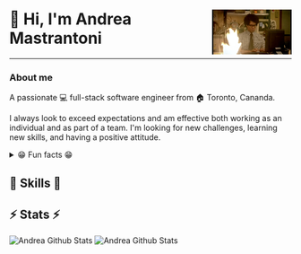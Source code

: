 <div>
    <img  align="right" src="https://github.com/andmast/andmast/blob/master/coder.gif" height="80px" width="auto">
    <h1 align="left"> 👋 Hi, I'm <strong>Andrea Mastrantoni</strong></h1>
</div>

---
### About me
A passionate 💻 full-stack software engineer from 🏠 Toronto, Cananda.

I always look to exceed expectations and am effective both working as an individual and as part of a team. I'm looking for new challenges, learning new skills, and having a positive attitude. 

<details>
    <summary>😁 Fun facts 😁</summary>
        <p>✈️ Wannabe Globetrotter</p>
        <p>📖 Avid Reader</p>
        <p>🎮 Video/Board Game Enthusiast</p>
        <p>🎲 D&D Newbie</p>
        <p>🏠 Previously Framer/Rough Carperter</p>
        <p>💎 Former Graphic Designer</p>
        <p>📺 Tv/Movie Buff </p>
</details>

##  🎉 Skills  🎉


## ⚡ Stats ⚡ 
![Andrea Github Stats](https://andmast-github-stats.vercel.app/api?username=andmast&show_icons=true&count_private=true&hide=contribs,issues,prs&theme=gruvbox)
![Andrea Github Stats](https://andmast-github-stats.vercel.app/api/top-langs/?username=andmast&hide=html&theme=gruvbox)

